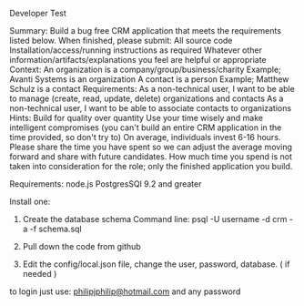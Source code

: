 Developer Test

Summary:
	Build a bug free CRM application that meets the requirements listed below.
	When finished, please submit:
	All source code
	Installation/access/running instructions as required
	Whatever other information/artifacts/explanations you feel are helpful or appropriate
Context:
	An organization is a company/group/business/charity
	Example; Avanti Systems is an organization
	A contact is a person
	Example; Matthew Schulz is a contact
Requirements:
	As a non-technical user, I want to be able to manage (create, read, update, delete) organizations and contacts
	As a non-technical user, I want to be able to associate contacts to organizations
Hints:
	Build for quality over quantity
	Use your time wisely and make intelligent compromises (you can't build an entire CRM application in the time provided, so don't try to)
	On average, individuals invest 6-16 hours. Please share the time you have spent so we can adjust the average moving forward and share with future candidates.
	How much time you spend is not taken into consideration for the role; only the finished application you build.

Requirements:
node.js
PostgresSQl 9.2 and greater

Install one:

1) Create the database schema
Command line:
psql -U username -d crm -a -f schema.sql

2) Pull down the code from github

3) Edit the config/local.json file, change the user, password, database. ( if needed )

to login just use: philipjphilip@hotmail.com and any password
